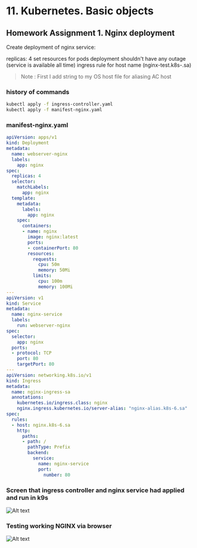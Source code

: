 # 11. Kubernetes. Basic objects


## Homework Assignment 1. Nginx deployment

Create deployment of nginx service:

replicas: 4
set resources for pods
deployment shouldn't have any outage (service is available all time)
ingress rule for host name (nginx-test.k8s-<NUMBER>.sa)

>Note : First I add string to my OS host file for aliasing AC host

### history of commands
```bash
kubectl apply -f ingress-controller.yaml
kubectl apply -f manifest-nginx.yaml
```

### manifest-nginx.yaml

```yaml
apiVersion: apps/v1
kind: Deployment
metadata:
  name: webserver-nginx
  labels:
    app: nginx
spec:
  replicas: 4
  selector:
    matchLabels:
      app: nginx
  template:
    metadata:
      labels:
        app: nginx
    spec:
      containers:
      - name: nginx
        image: nginx:latest
        ports:
        - containerPort: 80
        resources:
          requests:
            cpu: 50m
            memory: 50Mi
          limits:
            cpu: 100m
            memory: 100Mi
---
apiVersion: v1
kind: Service
metadata:
  name: nginx-service
  labels:
    run: webserver-nginx
spec:
  selector:
    app: nginx
  ports:
  - protocol: TCP
    port: 80
    targetPort: 80
---
apiVersion: networking.k8s.io/v1
kind: Ingress
metadata:
  name: nginx-ingress-sa
  annotations:
    kubernetes.io/ingress.class: nginx
    nginx.ingress.kubernetes.io/server-alias: "nginx-alias.k8s-6.sa"
spec:
  rules:
  - host: nginx.k8s-6.sa
    http:
      paths:
      - path: /
        pathType: Prefix
        backend:
          service:
            name: nginx-service
            port:
              number: 80

```


### Screen that ingress controller and nginx service had applied and run in k9s

![Alt text](https://github.com/jankalep/sa.it-academy.by/blob/master/Uladzislau_Krejzo/11.Kubernetes.Basic_objects/k9s-nginx-pods.png)

### Testing working NGINX via browser

![Alt text](https://github.com/jankalep/sa.it-academy.by/blob/master/Uladzislau_Krejzo/11.Kubernetes.Basic_objects/nginx-running.png)

